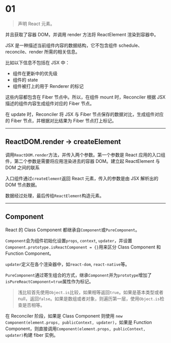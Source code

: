 # 01

> 声明 React 元素。

并且获取了容器 DOM，并调用 render 方法将 ReactElement 渲染到容器中。

JSX 是一种描述当前组件内容的数据结构，它不包含组件 schedule、reconcile、render 所需的相关信息。

比如以下信息不包括在 JSX 中：

- 组件在更新中的优先级
- 组件的 state
- 组件被打上的用于 Renderer 的标记

这些内容都包含在 Fiber 节点中。所以，在组件 mount 时，Reconciler 根据 JSX 描述的组件内容生成组件对应的 Fiber 节点。

在 update 时，Reconciler 将 JSX 与 Fiber 节点保存的数据对比，生成组件对应的 Fiber 节点，并根据对比结果为 Fiber 节点打上标记。

---

## ReactDOM.render -> createElement

调用`ReactDOM.render`方法，并传入两个参数。第一个参数是 React 应用的入口组件，第二个参数是需要将应用渲染进去的容器 DOM。建立起 ReactElement 与 DOM 之间的联系

入口组件通过`createElement`返回 React 元素，传入的参数是由 JSX 解析出的 DOM 节点数据。

数据经过处理，最后传给`ReactElement`构造元素。

---

## Component

React 的 Class Component 都继承自`Component`或`PureComponent`。

`Component`会为组件初始化设置`props`, `context`, `updater`，并设置 `Component.prototype.isReactComponent = {}`用来区分 Class Component 和 Function Component。

`updater`定义在各个渲染器中，如`react-dom`, `react-native`等。

`PureComponent`通过寄生组合的方式，继承`Component`并为`prototype`增加了`isPureReactComponent=true`属性作为标记。

> 浅比较首先使用`Object.is`比较，如果相等返回`true`。如果是基本类型或者null，返回`false`。如果是数组或者对象，则遍历第一层，使用`Object.is`检查是否相等。

在 Reconciler 阶段，如果是 Class Component 则使用 `new Component(element.props, publicContext, updater)`，如果是 Function Component，则直接调用`Component(element.props, publicContext, updater)`构建 fiber 实例。
